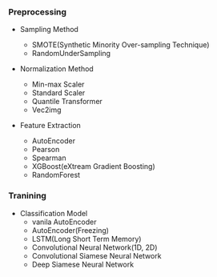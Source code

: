 ### Preprocessing

- Sampling Method
    - SMOTE(Synthetic Minority Over-sampling Technique)
    - RandomUnderSampling

- Normalization Method
    - Min-max Scaler
    - Standard Scaler
    - Quantile Transformer
    - Vec2img

- Feature Extraction
    - AutoEncoder
    - Pearson
    - Spearman
    - XGBoost(eXtream Gradient Boosting)
    - RandomForest

### Tranining

- Classification Model
    - vanila AutoEncoder
    - AutoEncoder(Freezing)
    - LSTM(Long Short Term Memory)
    - Convolutional Neural Network(1D, 2D)
    - Convolutional Siamese Neural Network
    - Deep Siamese Neural Network
